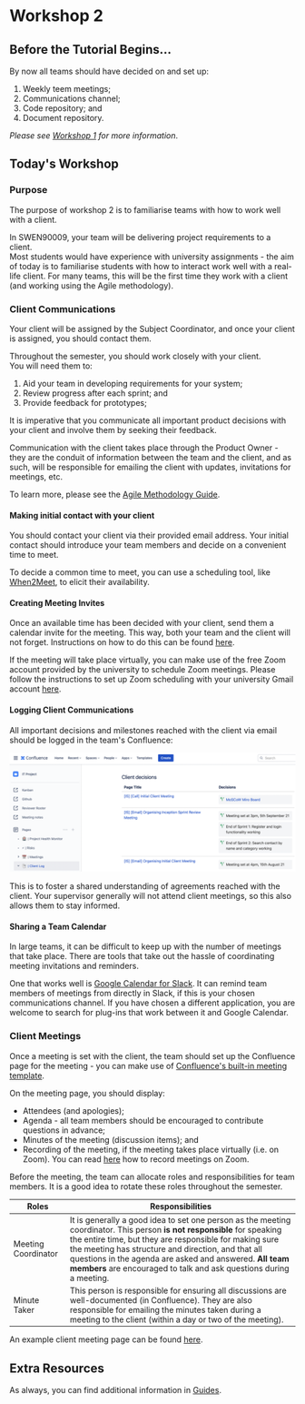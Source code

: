 # Workshop 2

## Before the Tutorial Begins...

By now all teams should have decided on and set up:

1. Weekly teem meetings;
2. Communications channel;
3. Code repository; and
4. Document repository.

*Please see [Workshop 1](workshop_1.md) for more information*.

## Today's Workshop

### Purpose

The purpose of workshop 2 is to familiarise teams with how to work well with a client.

In SWEN90009, your team will be delivering project requirements to a client.  
Most students would have experience with university assignments - the aim of today is to familiarise students
with how to interact work well with a real-life client. For many teams, this will be the first time they work
with a client (and working using the Agile methodology).

### Client Communications

Your client will be assigned by the Subject Coordinator, and once your client is assigned, you should contact them.

Throughout the semester, you should work closely with your client.  
You will need them to:

1. Aid your team in developing requirements for your system;
2. Review progress after each sprint; and
3. Provide feedback for prototypes;

It is imperative that you communicate all important product decisions with your client and involve them by seeking their feedback.

Communication with the client takes place through the Product Owner - they are the conduit of information between the
team and the client, and as such, will be responsible for emailing the client with updates, invitations for meetings,
etc.

To learn more, please see the [Agile Methodology Guide](../guides/agile_methodology.md).

#### Making initial contact with your client

You should contact your client via their provided email address.
Your initial contact should introduce your team members and decide on a convenient time to meet.

To decide a common time to meet, you can use a scheduling tool, like [When2Meet](https://www.when2meet.com), to elicit their availability.

#### Creating Meeting Invites

Once an available time has been decided with your client, send them a calendar invite for the meeting. This way, both 
your team and the client will not forget. Instructions on how to do this can be found [here](https://support.google.com/calendar/answer/72143?hl=en&co=GENIE.Platform%3DDesktop#zippy=).

If the meeting will take place virtually, you can make use of the free Zoom account provided by the university to schedule Zoom meetings.
Please follow the instructions to set up Zoom scheduling with your university Gmail account [here](https://workspace.google.com/marketplace/app/zoom_for_gmail/585972765488).

#### Logging Client Communications

All important decisions and milestones reached with the client via email should be logged in the team's Confluence:

![Confluence Client communications](assets/1_workshop_2.png)

This is to foster a shared understanding of agreements reached with the client. Your supervisor generally will not
attend client meetings, so this also allows them to stay informed.

#### Sharing a Team Calendar

In large teams, it can be difficult to keep up with the number of meetings that take place. There are tools that take 
out the hassle of coordinating meeting invitations and reminders.

One that works well is [Google Calendar for Slack](https://slack.com/intl/en-au/help/articles/206329808-Google-Calendar-for-Slack).
It can remind team members of meetings from directly in Slack, if this is your chosen communications channel.
If you have chosen a different application, you are welcome to search for plug-ins that work between it and Google 
Calendar.

### Client Meetings

Once a meeting is set with the client, the team should set up the Confluence page for the meeting - you can make use of
[Confluence's built-in meeting template](https://www.atlassian.com/software/confluence/templates/meeting-notes).

On the meeting page, you should display:

- Attendees (and apologies);
- Agenda - all team members should be encouraged to contribute questions in advance;
- Minutes of the meeting (discussion items); and
- Recording of the meeting, if the meeting takes place virtually (i.e. on Zoom). You can read [here](https://support.zoom.us/hc/en-us/articles/201362473-Starting-a-local-recording)
  how to record meetings on Zoom.

Before the meeting, the team can allocate roles and responsibilities for team members. It is a good idea to rotate 
these roles throughout the semester.

| Roles               | Responsibilities                                                                                                                                                                                                                                                                                                                                                          |
|---------------------|---------------------------------------------------------------------------------------------------------------------------------------------------------------------------------------------------------------------------------------------------------------------------------------------------------------------------------------------------------------------------|
| Meeting Coordinator | It is generally a good idea to set one person as the meeting coordinator. This person **is not responsible** for speaking the entire time, but they are responsible for making sure the meeting has structure and direction, and that all questions in the agenda are asked and answered. **All team members** are encouraged to talk and ask questions during a meeting. |
| Minute Taker        | This person is responsible for ensuring all discussions are well-documented (in Confluence). They are also responsible for emailing the minutes taken during a meeting to the client (within a day or two of the meeting).                                                                                                                                                |

An example client meeting page can be found [here](assets/2_workshop_2.pdf).

## Extra Resources

As always, you can find additional information in [Guides](../../for_canvas/guides).
